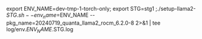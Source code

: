 export ENV_NAME=dev-tmp-1-torch-only; export STG=stg1 ;./setup-llama2-$STG.sh --env_name=$ENV_NAME --pkg_name=20240719_quanta_llama2_rocm_6.2.0-8 2>&1 | tee log/env.$ENV_NAME.$STG.log
